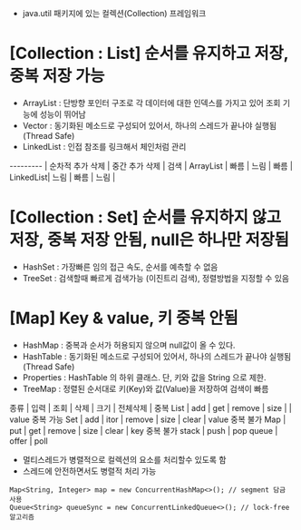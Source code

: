 - java.util 패키지에 있는 컬렉션(Collection) 프레임워크

# [Collection : List] 순서를 유지하고 저장, 중복 저장 가능
- ArrayList : 단방향 포인터 구조로 각 데이터에 대한 인덱스를 가지고 있어 조회 기능에 성능이 뛰어남
- Vector : 동기화된 메소드로 구성되어 있어서, 하나의 스레드가 끝나야 실행됨 (Thread Safe)
- LinkedList : 인접 참조를 링크해서 체인처럼 관리

--------- | 순차적 추가 삭제 | 중간 추가 삭제 | 검색 |
ArrayList | 빠름           | 느림          | 빠름 |
LinkedList| 느림           | 빠름          | 느림 |

# [Collection : Set] 순서를 유지하지 않고 저장, 중복 저장 안됨, null은 하나만 저장됨
- HashSet : 가장빠른 임의 접근 속도, 순서를 예측할 수 없음
- TreeSet : 검색할때 빠르게 검색가능 (이진트리 검색), 정렬방법을 지정할 수 있음

# [Map] Key & value, 키 중복 안됨
- HashMap : 중복과 순서가 허용되지 않으며 null값이 올 수 있다.
- HashTable : 동기화된 메소드로 구성되어 있어서, 하나의 스레드가 끝나야 실행됨 (Thread Safe)
- Properties : HashTable 의 하위 클래스. 단, 키와 값을 String 으로 제한.
- TreeMap : 정렬된 순서대로 키(Key)와 값(Value)을 저장하여 검색이 빠름


종류   | 입력   | 조회 | 삭제    | 크기  | 전체삭제 | 중복
List  | add   | get  | remove | size |         | value 중복 가능
Set   | add   | itor | remove | size | clear   | value 중복 불가
Map   | put   | get  | remove | size | clear   | key 중복 불가
stack | push  | pop
queue | offer | poll

- 멀티스레드가 병렬적으로 컬렉션의 요소를 처리할수 있도록 함
- 스레드에 안전하면서도 병렬적 처리 가능
```
Map<String, Integer> map = new ConcurrentHashMap<>(); // segment 담금 사용
Queue<String> queueSync = new ConcurrentLinkedQueue<>(); // lock-free 알고리즘
```
